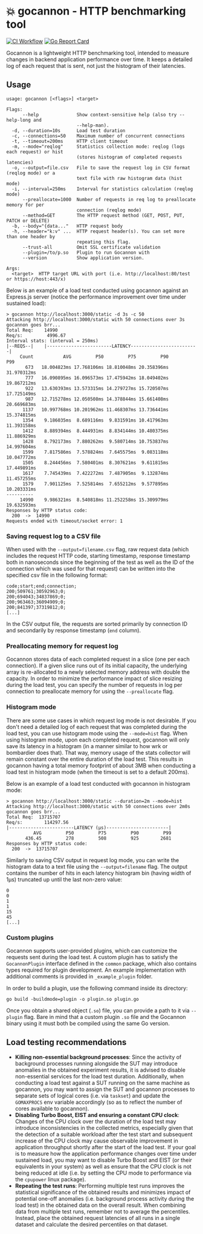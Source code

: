 # :boom: gocannon - HTTP benchmarking tool

[![CI Workflow](https://github.com/kffl/gocannon/workflows/CI/badge.svg)](https://github.com/kffl/gocannon/actions) [![Go Report Card](https://goreportcard.com/badge/github.com/kffl/gocannon)](https://goreportcard.com/report/github.com/kffl/gocannon)

Gocannon is a lightweight HTTP benchmarking tool, intended to measure changes in backend application performance over time. It keeps a detailed log of each request that is sent, not just the histogram of their latencies.

## Usage

```
usage: gocannon [<flags>] <target>

Flags:
      --help              Show context-sensitive help (also try --help-long and
                          --help-man).
  -d, --duration=10s      Load test duration
  -c, --connections=50    Maximum number of concurrent connections
  -t, --timeout=200ms     HTTP client timeout
  -m, --mode="reqlog"     Statistics collection mode: reqlog (logs each request) or hist
                          (stores histogram of completed requests latencies)
  -o, --output=file.csv   File to save the request log in CSV format (reqlog mode) or a
                          text file with raw histogram data (hist mode)
  -i, --interval=250ms    Interval for statistics calculation (reqlog mode)
      --preallocate=1000  Number of requests in req log to preallocate memory for per
                          connection (reqlog mode)
      --method=GET        The HTTP request method (GET, POST, PUT, PATCH or DELETE)
  -b, --body="{data..."   HTTP request body
  -h, --header="k:v" ...  HTTP request header(s). You can set more than one header by
                          repeating this flag.
      --trust-all         Omit SSL certificate validation
      --plugin=/to/p.so   Plugin to run Gocannon with
      --version           Show application version.

Args:
  <target>  HTTP target URL with port (i.e. http://localhost:80/test or https://host:443/x)
```

Below is an example of a load test conducted using gocannon against an Express.js server (notice the performance improvement over time under sustained load):

```
> gocannon http://localhost:3000/static -d 3s -c 50
Attacking http://localhost:3000/static with 50 connections over 3s
gocannon goes brr...
Total Req:    14990
Req/s:         4996.67
Interval stats: (interval = 250ms)
|--REQS--|    |------------------------LATENCY-------------------------|
     Count           AVG         P50         P75         P90         P99
       673   18.004823ms 17.768106ms 18.810048ms 20.358396ms 31.970312ms
       777   16.090895ms 16.096573ms 17.475942ms 18.049402ms 19.867212ms
       922   13.630393ms 13.573315ms 14.279727ms 15.720507ms 17.725149ms
       987   12.715278ms 12.050508ms 14.378844ms 15.661408ms 20.669683ms
      1137   10.997768ms 10.201962ms 11.468307ms 13.736441ms 15.374815ms
      1354    9.186035ms  8.689116ms  9.831591ms 10.417963ms 11.393158ms
      1412    8.889394ms  8.444931ms  8.834144ms 10.480375ms 11.886929ms
      1428    8.792173ms  7.880262ms  9.580714ms 10.753837ms 14.997604ms
      1599    7.817586ms  7.578824ms  7.645575ms  9.083118ms 10.047772ms
      1505    8.244456ms  7.580401ms  8.307621ms  9.611815ms 17.449891ms
      1617    7.745439ms  7.422272ms  7.487905ms  9.132874ms 11.457255ms
      1579    7.901125ms  7.525814ms  7.655212ms  9.577895ms 10.203331ms
----------
     14990    9.986321ms  8.540818ms 11.252258ms 15.309979ms 19.632593ms
Responses by HTTP status code:
  200  ->  14990
Requests ended with timeout/socket error: 1
```

### Saving request log to a CSV file

When used with the `--output=filename.csv` flag, raw request data (which includes the request HTTP code, starting timestamp, response timestamp both in nanoseconds since the beginning of the test as well as the ID of the connection which was used for that request) can be written into the specified csv file in the following format:

```
code;start;end;connection;
200;509761;30592963;0;
200;694043;34837869;0;
200;963463;36094909;0;
200;841397;37319812;0;
[...]
```

In the CSV output file, the requests are sorted primarily by connection ID and secondarily by response timestamp (`end` column).

### Preallocating memory for request log

Gocannon stores data of each completed request in a slice (one per each connection). If a given slice runs out of its initial capacity, the underlying array is re-allocated to a newly selected memory address with double the capacity. In order to minimize the performance impact of slice resizing during the load test, you can specify the number of requests in log per connection to preallocate memory for using the `--preallocate` flag.

### Histogram mode

There are some use cases in which request log mode is not desirable. If you don't need a detailed log of each request that was completed during the load test, you can use histogram mode using the `--mode=hist` flag. When using histogram mode, upon each completed request, gocannon will only save its latency in a histogram (in a manner similar to how wrk or bombardier does that). That way, memory usage of the stats collector will remain constant over the entire duration of the load test. This results in gocannon having a total memory footprint of about 3MB when conducting a load test in histogram mode (when the timeout is set to a default 200ms).

Below is an example of a load test conducted with gocannon in histogram mode:

```
> gocannon http://localhost:3000/static --duration=2m --mode=hist
Attacking http://localhost:3000/static with 50 connections over 2m0s
gocannon goes brr...
Total Req:  13715707
Req/s:        114297.56
|------------------------LATENCY (μs)-----------------------|
          AVG         P50         P75         P90         P99
       436.45         278         508         925        2681
Responses by HTTP status code:
  200  ->  13715707
```

Similarly to saving CSV output in request log mode, you can write the histogram data to a text file using the `--output=filename` flag. The output contains the number of hits in each latency histogram bin (having width of 1μs) truncated up until the last non-zero value:

```
0
0
1
1
15
45
[...]
```
### Custom plugins

Gocannon supports user-provided plugins, which can customize the requests sent during the load test. A custom plugin has to satisfy the `GocannonPlugin` interface defined in the `common` package, which also contains types required for plugin development. An example implementation with additional comments is provided in `_example_plugin` folder.

In order to build a plugin, use the following command inside its directory:

```
go build -buildmode=plugin -o plugin.so plugin.go
```

Once you obtain a shared object (`.so`) file, you can provide a path to it via `--plugin` flag. Bare in mind that a custom plugin `.so` file and the Gocannon binary using it must both be compiled using the same Go version.

## Load testing recommendations

-   **Killing non-essential background processes**: Since the activity of background processes running alongside the SUT may introduce anomalies in the obtained experiment results, it is advised to disable non-essential services for the load test duration. Additionally, when conducting a load test against a SUT running on the same machine as gocannon, you may want to assign the SUT and gocannon processes to separate sets of logical cores (i.e. via `taskset`) and update the `GOMAXPROCS` env variable accordingly (so as to reflect the number of cores available to gocannon).
-   **Disabling Turbo Boost, EIST and ensuring a constant CPU clock**: Changes of the CPU clock over the duration of the load test may introduce inconsistencies in the collected metrics, especially given that the detection of a suitable workload after the test start and subsequent increase of the CPU clock may cause observable improvement in application throughput shortly after the start of the load test. If your goal is to measure how the application performance changes over time under sustained load, you may want to disable Turbo Boost and EIST (or their equivalents in your system) as well as ensure that the CPU clock is not being reduced at idle (i.e. by setting the CPU mode to performance via the `cpupower` linux package).
-   **Repeating the test runs**: Performing multiple test runs improves the statistical significance of the obtained results and minimizes impact of potential one-off anomalies (i.e. background process activity during the load test) in the obtained data on the overall result. When combining data from multiple test runs, remember not to average the percentiles. Instead, place the obtained request latencies of all runs in a single dataset and calculate the desired percentiles on that dataset.
